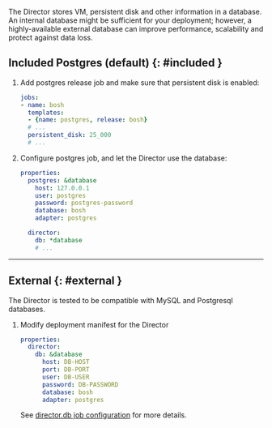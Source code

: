 The Director stores VM, persistent disk and other information in a database. An internal database might be sufficient for your deployment; however, a highly-available external database can improve performance, scalability and protect against data loss.

## Included Postgres (default) {: #included }

1. Add postgres release job and make sure that persistent disk is enabled:

    ```yaml
    jobs:
    - name: bosh
      templates:
      - {name: postgres, release: bosh}
      # ...
      persistent_disk: 25_000
      # ...
    ```

1. Configure postgres job, and let the Director use the database:

    ```yaml
    properties:
      postgres: &database
        host: 127.0.0.1
        user: postgres
        password: postgres-password
        database: bosh
        adapter: postgres

      director:
        db: *database
        # ...

    ```

---
## External {: #external }

The Director is tested to be compatible with MySQL and Postgresql databases.

1. Modify deployment manifest for the Director

    ```yaml
    properties:
      director:
        db: &database
          host: DB-HOST
          port: DB-PORT
          user: DB-USER
          password: DB-PASSWORD
          database: bosh
          adapter: postgres
    ```

    See [director.db job configuration](https://bosh.io/jobs/director?source=github.com/cloudfoundry/bosh#p=director.db) for more details.
